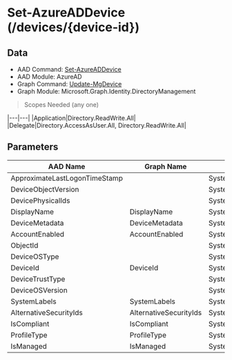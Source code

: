 # Set-AzureADDevice (/devices/{device-id})

## Data

+ AAD Command: [Set-AzureADDevice](https://docs.microsoft.com/en-us/powershell/module/AzureAD/Set-AzureADDevice)
+ AAD Module: AzureAD
+ Graph Command: [Update-MgDevice](https://docs.microsoft.com/en-us/powershell/module/Microsoft.Graph.Identity.DirectoryManagement/Update-MgDevice)
+ Graph Module: Microsoft.Graph.Identity.DirectoryManagement

> Scopes Needed (any one)

|---|---|
|Application|Directory.ReadWrite.All|
|Delegate|Directory.AccessAsUser.All, Directory.ReadWrite.All|

## Parameters

|AAD Name|Graph Name|AAD Type|Graph Type|Infos|
|---|---|---|---|---|
|ApproximateLastLogonTimeStamp||System.Nullable/System.DateTime|||
|DeviceObjectVersion||System.Nullable/System.Int32|||
|DevicePhysicalIds||System.Collections.Generic.List/System.String|||
|DisplayName|DisplayName|System.String|System.String||
|DeviceMetadata|DeviceMetadata|System.String|System.String||
|AccountEnabled|AccountEnabled|System.Nullable/System.Boolean|System.Management.Automation.SwitchParameter||
|ObjectId||System.String|||
|DeviceOSType||System.String|||
|DeviceId|DeviceId|System.String|System.String||
|DeviceTrustType||System.String|||
|DeviceOSVersion||System.String|||
|SystemLabels|SystemLabels|System.Collections.Generic.List/System.String|System.String[]||
|AlternativeSecurityIds|AlternativeSecurityIds|System.Collections.Generic.List/Microsoft.Open.AzureAD.Model.AlternativeSecurityId|Microsoft.Graph.PowerShell.Models.IMicrosoftGraphAlternativeSecurityId[]||
|IsCompliant|IsCompliant|System.Nullable/System.Boolean|System.Management.Automation.SwitchParameter||
|ProfileType|ProfileType|System.String|System.String||
|IsManaged|IsManaged|System.Nullable/System.Boolean|System.Management.Automation.SwitchParameter||

